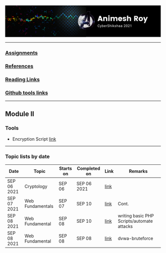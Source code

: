 ![img](img/header.png)

---

### [Assignments](assignments/index.md)
### [References](ref/index.md)
### [Reading Links](ref/reading.md)
### [Github tools links](ref/tools.md)
---

## Module II

### Tools

* Encryption Script [link](https://github.com/anir0y/CyberShikshaa/tree/main/module-II/encryption)

---

### Topic lists by date

|Date | Topic | Starts on |Completed on| Link|Remarks|
|---|---|---|---|---|---|
|SEP 06 2021|Cryptology|SEP 06| SEP 06 2021|[link](https://github.com/anir0y/CyberShikshaa/tree/main/module-II/Cryptology)||
|SEP 07 2021|Web Fundamentals| SEP 07|SEP 10|[link](web-technology)|Cont.|
|SEP 08 2021|Web Fundamental | SEP 08|SEP 10|[link](https://github.com/anir0y/CyberShikshaa/blob/main/module-II/setting-up-webapplication/index.md)|writing basic PHP Scripts/automate attacks|
|SEP 08 2021|Web Fundamental | SEP 08|SEP 08|[link](https://github.com/anir0y/CyberShikshaa/blob/main/module-II/dvwa/brute-force/index.md)|dvwa-bruteforce|






